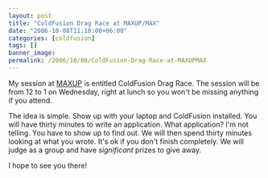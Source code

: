 ```yaml
---
layout: post
title: "ColdFusion Drag Race at MAXUP/MAX"
date: "2006-10-08T11:10:00+06:00"
categories: [coldfusion]
tags: []
banner_image: 
permalink: /2006/10/08/ColdFusion-Drag-Race-at-MAXUPMAX
---
```


My session at <a href="http://barcamp.org/MAXUP">MAXUP</a> is entitled ColdFusion Drag Race. The session will be from 12 to 1 on Wednesday, right at lunch so you won't be missing anything if you attend. 

The idea is simple. Show up with your laptop and ColdFusion installed. You will have thirty minutes to write an application. What application? I'm not telling. You have to show up to find out. We will then spend thirty minutes looking at what you wrote. It's ok if you don't finish completely. We will judge as a group and have <i>significant</i> prizes to give away. 

I hope to see you there!